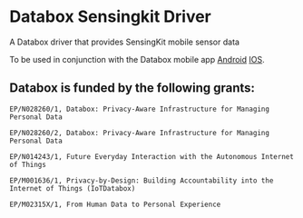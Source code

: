 # Databox Sensingkit Driver

A Databox driver that provides SensingKit mobile sensor data

To be used in conjunction with the Databox mobile app [Android](https://play.google.com/store/apps/details?id=io.databox.app) [IOS](https://itunes.apple.com/us/app/databox-controller/id1295071825?mt=8).

## Databox is funded by the following grants:

```
EP/N028260/1, Databox: Privacy-Aware Infrastructure for Managing Personal Data

EP/N028260/2, Databox: Privacy-Aware Infrastructure for Managing Personal Data

EP/N014243/1, Future Everyday Interaction with the Autonomous Internet of Things

EP/M001636/1, Privacy-by-Design: Building Accountability into the Internet of Things (IoTDatabox)

EP/M02315X/1, From Human Data to Personal Experience

```